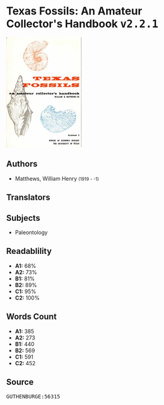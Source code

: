 # Texas Fossils: An Amateur Collector's Handbook <kbd>v2.2.1</kbd>

![](./cover.medium.jpg "")

## Authors


 - Matthews, William Henry <small>(1919 - -1)</small>

## Translators



## Subjects


 - Paleontology

## Readablility


 - **A1:** 68%
 - **A2:** 73%
 - **B1:** 81%
 - **B2:** 89%
 - **C1:** 95%
 - **C2:** 100%

## Words Count


 - **A1:** 385
 - **A2:** 273
 - **B1:** 440
 - **B2:** 569
 - **C1:** 591
 - **C2:** 452

## Source


<kbd>GUTHENBURGE:56315</kbd>

